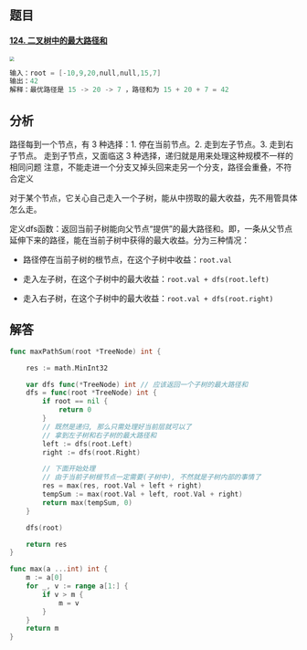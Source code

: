## 题目

#### [124. 二叉树中的最大路径和](https://leetcode-cn.com/problems/binary-tree-maximum-path-sum/)

<img src="C:\Users\26646\Desktop\牛客网刷题笔记\Pictures\124-二叉树的最大路径和.jpg" style="zoom:50%;" />

```go
输入：root = [-10,9,20,null,null,15,7]
输出：42
解释：最优路径是 15 -> 20 -> 7 ，路径和为 15 + 20 + 7 = 42
```



## 分析

路径每到一个节点，有 3 种选择：1. 停在当前节点。2. 走到左子节点。3. 走到右子节点。
走到子节点，又面临这 3 种选择，递归就是用来处理这种规模不一样的相同问题
注意，不能走进一个分支又掉头回来走另一个分支，路径会重叠，不符合定义



对于某个节点，它关心自己走入一个子树，能从中捞取的最大收益，先不用管具体怎么走。

定义dfs函数：返回当前子树能向父节点“提供”的最大路径和。即，一条从父节点延伸下来的路径，能在当前子树中获得的最大收益。分为三种情况：

- 路径停在当前子树的根节点，在这个子树中收益：`root.val`

- 走入左子树，在这个子树中的最大收益：`root.val + dfs(root.left)`

- 走入右子树，在这个子树中的最大收益：`root.val + dfs(root.right)`

## 解答

```go
func maxPathSum(root *TreeNode) int {

    res := math.MinInt32

    var dfs func(*TreeNode) int // 应该返回一个子树的最大路径和
    dfs = func(root *TreeNode) int {
        if root == nil {
            return 0
        }
        // 既然是递归, 那么只需处理好当前层就可以了
        // 拿到左子树和右子树的最大路径和
        left := dfs(root.Left)
        right := dfs(root.Right)

        // 下面开始处理
        // 由于当前子树根节点一定需要(子树中), 不然就是子树内部的事情了
        res = max(res, root.Val + left + right)
        tempSum := max(root.Val + left, root.Val + right)
        return max(tempSum, 0)
    }

    dfs(root)

    return res
}

func max(a ...int) int {
    m := a[0]
    for _, v := range a[1:] {
        if v > m {
            m = v
        }
    }
    return m
}
```

